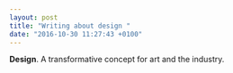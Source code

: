 ```yaml
---
layout: post
title: "Writing about design "
date: "2016-10-30 11:27:43 +0100"
---
```


**Design**. A transformative concept for art and the industry.
